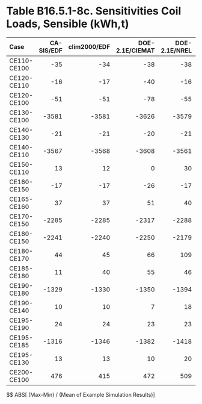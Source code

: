 # Table B16.5.1-8c. Sensitivities Coil Loads, Sensible (kWh,t)
| Case        | CA-SIS/EDF | clim2000/EDF | DOE-2.1E/CIEMAT | DOE-2.1E/NREL | EnergyPlus/GARD | TRNSYS-ideal/TUD | TRNSYS-real/TUD |     |   Min |   Max | Dev % $$ |     | Analytical/TUD | Analytical/HTAL1 | Analytical/HTAL2 |     | TEST 0.0.0 | 
|:----------- | ----------:| ------------:| ---------------:| -------------:| ---------------:| ----------------:| ---------------:| ---:| -----:| -----:| --------:| ---:| --------------:| ----------------:| ----------------:| ---:| ----------:| 
| CE110-CE100 |        -35 |          -34 |             -38 |           -38 |             -35 |              -35 |             -35 |     |   -38 |   -34 |     12.5 |     |            -35 |              -35 |              -35 |     |        -38 | 
| CE120-CE110 |        -16 |          -17 |             -40 |           -16 |             -16 |              -16 |             -16 |     |   -40 |   -16 |    146.5 |     |            -16 |              -16 |              -17 |     |        -40 | 
| CE120-CE100 |        -51 |          -51 |             -78 |           -55 |             -51 |              -51 |             -51 |     |   -78 |   -51 |     52.8 |     |            -51 |              -52 |              -52 |     |        -78 | 
| CE130-CE100 |      -3581 |        -3581 |           -3626 |         -3579 |           -3581 |            -3581 |           -3578 |     | -3626 | -3578 |      1.3 |     |          -3581 |            -3581 |            -3581 |     |      -3626 | 
| CE140-CE130 |        -21 |          -21 |             -20 |           -21 |             -21 |              -21 |             -21 |     |   -21 |   -20 |      4.9 |     |            -21 |              -21 |              -22 |     |        -20 | 
| CE140-CE110 |      -3567 |        -3568 |           -3608 |         -3561 |           -3567 |            -3567 |           -3565 |     | -3608 | -3561 |      1.3 |     |          -3567 |            -3567 |            -3568 |     |      -3608 | 
| CE150-CE110 |         13 |           12 |               0 |            30 |              13 |               13 |              13 |     |     0 |    30 |    228.7 |     |             13 |               13 |               14 |     |          0 | 
| CE160-CE150 |        -17 |          -17 |             -26 |           -17 |             -17 |              -17 |             -16 |     |   -26 |   -16 |     58.9 |     |            -17 |              -17 |              -18 |     |        -26 | 
| CE165-CE160 |         37 |           37 |              51 |            40 |              36 |               37 |              36 |     |    36 |    51 |     40.1 |     |             36 |               37 |               38 |     |         51 | 
| CE170-CE150 |      -2285 |        -2285 |           -2317 |         -2288 |           -2285 |            -2285 |           -2283 |     | -2317 | -2283 |      1.5 |     |          -2285 |            -2286 |            -2286 |     |      -2317 | 
| CE180-CE150 |      -2241 |        -2240 |           -2250 |         -2179 |           -2239 |            -2240 |           -2239 |     | -2250 | -2179 |      3.2 |     |          -2241 |            -2240 |            -2241 |     |      -2250 | 
| CE180-CE170 |         44 |           45 |              66 |           109 |              46 |               45 |              45 |     |    44 |   109 |    144.8 |     |             45 |               45 |               45 |     |         66 | 
| CE185-CE180 |         11 |           40 |              55 |            46 |              39 |               40 |              40 |     |    11 |    55 |    110.0 |     |             40 |               40 |               40 |     |         55 | 
| CE190-CE180 |      -1329 |        -1330 |           -1350 |         -1394 |           -1331 |            -1330 |           -1329 |     | -1394 | -1329 |      4.9 |     |          -1330 |            -1330 |            -1330 |     |      -1350 | 
| CE190-CE140 |         10 |           10 |               7 |            18 |              10 |               10 |               9 |     |     7 |    18 |    100.3 |     |             10 |               10 |               11 |     |          7 | 
| CE195-CE190 |         24 |           24 |              23 |            23 |              23 |               24 |              24 |     |    23 |    24 |      5.7 |     |             24 |               24 |               24 |     |         23 | 
| CE195-CE185 |      -1316 |        -1346 |           -1382 |         -1418 |           -1347 |            -1346 |           -1345 |     | -1418 | -1316 |      7.6 |     |          -1346 |            -1346 |            -1346 |     |      -1382 | 
| CE195-CE130 |         13 |           13 |              10 |            20 |              13 |               12 |              12 |     |    10 |    20 |     81.6 |     |             12 |               12 |               12 |     |         10 | 
| CE200-CE100 |        476 |          415 |             472 |           509 |             477 |              477 |             479 |     |   415 |   509 |     19.7 |     |            476 |              476 |              476 |     |        472 | 

$$ ABS[ (Max-Min) / (Mean of Example Simulation Results)]


